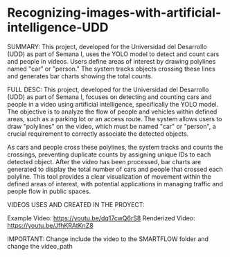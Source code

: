 # Recognizing-images-with-artificial-intelligence-UDD

SUMMARY:
This project, developed for the Universidad del Desarrollo (UDD) as part of Semana I, uses the YOLO model to detect and count cars and people in videos. Users define areas of interest by drawing polylines named "car" or "person." The system tracks objects crossing these lines and generates bar charts showing the total counts.

FULL DESC:
This project, developed for the Universidad del Desarrollo (UDD) as part of Semana I, focuses on detecting and counting cars and people in a video using artificial intelligence, specifically the YOLO model. The objective is to analyze the flow of people and vehicles within defined areas, such as a parking lot or an access route. The system allows users to draw "polylines" on the video, which must be named "car" or "person", a crucial requirement to correctly associate the detected objects.

As cars and people cross these polylines, the system tracks and counts the crossings, preventing duplicate counts by assigning unique IDs to each detected object. After the video has been processed, bar charts are generated to display the total number of cars and people that crossed each polyline. This tool provides a clear visualization of movement within the defined areas of interest, with potential applications in managing traffic and people flow in public spaces.

VIDEOS USES AND CREATED IN THE PROYECT:

Example Video: https://youtu.be/dq17cwQ6rS8
Renderized Video: https://youtu.be/JfhKRAtKnZ8

IMPORTANT:
Change include the video to the SMARTFLOW folder and change the video_path
